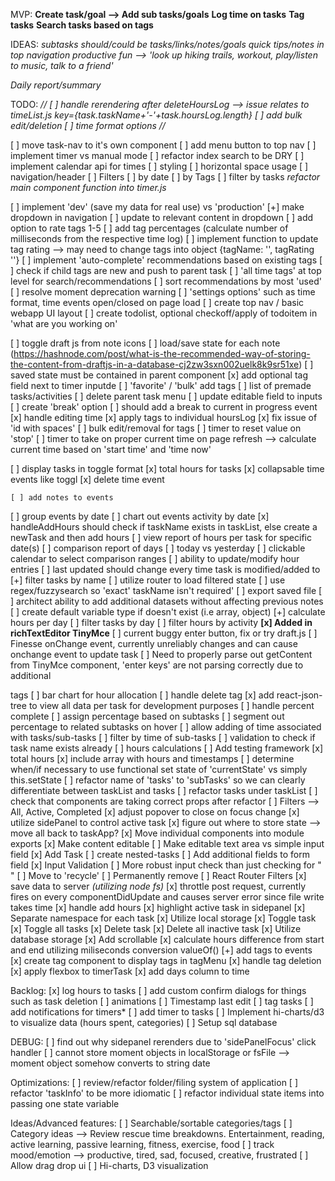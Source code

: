 MVP:
**Create task/goal --> Add sub tasks/goals**
**Log time on tasks**
**Tag tasks**
**Search tasks based on tags**

IDEAS:
_subtasks should/could be tasks/links/notes/goals_
_quick tips/notes in top navigation_
_productive fun --> 'look up hiking trails, workout, play/listen to music, talk to a friend'_

_Daily report/summary_

TODO:
_//
[ ] handle rerendering after deleteHoursLog --> issue relates to timeList.js key={task.taskName+'-'+task.hoursLog.length}
[ ] add bulk edit/deletion
[ ] time format options
//_

[ ] move task-nav to it's own component
[ ] add menu button to top nav
[ ] implement timer vs manual mode
[ ] refactor index search to be DRY
[ ] implement calendar api for times
[ ] styling
[ ] horizontal space usage
[ ] navigation/header
[ ] Filters
[ ] by date
[ ] by Tags
[ ] filter by tasks _refactor main component function into timer.js_

[ ] implement 'dev' (save my data for real use) vs 'production'
[+] make dropdown in navigation
[ ] update to relevant content in dropdown
[ ] add option to rate tags 1-5
[ ] add tag percentages (calculate number of milliseconds from the respective time log)
[ ] implement function to update tag rating --> may need to change tags into object {tagName: '', tagRating ''}
[ ] implement 'auto-complete' recommendations based on existing tags
[ ] check if child tags are new and push to parent task
[ ] 'all time tags' at top level for search/recommendations
[ ] sort recommendations by most 'used'
[ ] resolve moment deprecation warning
[ ] 'settings options' such as time format, time events open/closed on page load
[ ] create top nav / basic webapp UI layout
[ ] create todolist, optional checkoff/apply of todoitem in 'what are you working on'

[ ] toggle draft js from note icons
[ ] load/save state for each note (https://hashnode.com/post/what-is-the-recommended-way-of-storing-the-content-from-draftjs-in-a-database-cj2zw3sxn002uelk8k9sr51xe)
[ ] saved state must be contained in parent component
[x] add optional tag field next to timer inputde
[ ] 'favorite' / 'bulk' add tags
[ ] list of premade tasks/activities
[ ] delete parent task menu
[ ] update editable field to inputs
[ ] create 'break' option
[ ] should add a break to current in progress event
[x] handle editing time
[x] apply tags to individual hoursLog
[x] fix issue of 'id with spaces'
[ ] bulk edit/removal for tags
[ ] timer to reset value on 'stop'
[ ] timer to take on proper current time on page refresh --> calculate current time based on 'start time' and 'time now'

[ ] display tasks in toggle format
[x] total hours for tasks
[x] collapsable time events like toggl
[x] delete time event

    [ ] add notes to events

[ ] group events by date
[ ] chart out events activity by date
[x] handleAddHours should check if taskName exists in taskList, else create a newTask and then add hours
[ ] view report of hours per task for specific date(s)
[ ] comparison report of days
[ ] today vs yesterday
[ ] clickable calendar to select comparison ranges
[ ] ability to update/modify hour entries
[ ] last updated should change every time task is modified/added to
[+] filter tasks by name
[ ] utilize router to load filtered state
[ ] use regex/fuzzysearch so 'exact' taskName isn't required'
[ ] export saved file
[ ] architect ability to add additional datasets without affecting previous notes
[ ] create default variable type if doesn't exist (i.e array, object)
[+] calculate hours per day
[ ] filter tasks by day
[ ] filter hours by activity
**[x] Added in richTextEditor TinyMce**
[ ] current buggy enter button, fix or try draft.js
[ ] Finesse onChange event, currently unreliably changes and can cause onchange event to update task
[ ] Need to properly parse out getContent from TinyMce component,
'enter keys' are not parsing correctly due to additional <p> tags
[ ] bar chart for hour allocation
[ ] handle delete tag
[x] add react-json-tree to view all data per task for development purposes
[ ] handle percent complete
[ ] assign percentage based on subtasks
[ ] segment out percentage to related subtasks on hover
[ ] allow adding of time associated with tasks/sub-tasks
[ ] filter by time of sub-tasks
[ ] validation to check if task name exists already
[ ] hours calculations
[ ] Add testing framework
[x] total hours
[x] include array with hours and timestamps
[ ] determine when/if necessary to use functional set state of 'currentState' vs simply this.setState
[ ] refactor name of 'tasks' to 'subTasks' so we can clearly differentiate between taskList and tasks
[ ] refactor tasks under taskList
[ ] check that components are taking correct props after refactor
[ ] Filters --> All, Active, Completed
[x] adjust popover to close on focus change
[x] utilize sidePanel to control active task
[x] figure out where to store state --> move all back to taskApp?
[x] Move individual components into module exports
[x] Make content editable
[ ] Make editable text area vs simple input field
[x] Add Task
[ ] create nested-tasks
[ ] Add additional fields to form field
[x] Input Validation
[ ] More robust input check than just checking for " "
[ ] Move to 'recycle'
[ ] Permanently remove
[ ] React Router Filters
[x] save data to server _(utilizing node fs)_
[x] throttle post request, currently fires on every componentDidUpdate and causes server error since file write takes time
[x] handle add hours
[x] highlight active task in sidepanel
[x] Separate namespace for each task
[x] Utilize local storage
[x] Toggle task
[x] Toggle all tasks
[x] Delete task
[x] Delete all inactive task
[x] Utilize database storage
[x] Add scrollable
[x] calculate hours difference from start and end utilizing miliseconds conversion valueOf()
[+] add tags to events
[x] create tag component to display tags in tagMenu
[x] handle tag deletion
[x] apply flexbox to timerTask
[x] add days column to time

Backlog:
[x] log hours to tasks
[ ] add custom confirm dialogs for things such as task deletion
[ ] animations
[ ] Timestamp last edit
[ ] tag tasks
[ ] add notifications for timers\*
[ ] add timer to tasks
[ ] Implement hi-charts/d3 to visualize data (hours spent, categories)
[ ] Setup sql database

DEBUG:
[ ] find out why sidepanel rerenders due to 'sidePanelFocus' click handler
[ ] cannot store moment objects in localStorage or fsFile --> moment object somehow converts to string date

Optimizations:
[ ] review/refactor folder/filing system of application
[ ] refactor 'taskInfo' to be more idiomatic
[ ] refactor individual state items into passing one state variable

Ideas/Advanced features:
[ ] Searchable/sortable categories/tags
[ ] Category ideas --> Review rescue time breakdowns. Entertainment, reading, active learning, passive learning, fitness, exercise, food
[ ] track mood/emotion --> productive, tired, sad, focused, creative, frustrated
[ ] Allow drag drop ui
[ ] Hi-charts, D3 visualization
